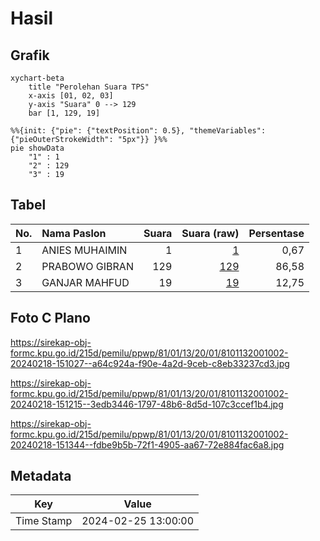 # Hasil

## Grafik

```mermaid
xychart-beta
    title "Perolehan Suara TPS"
    x-axis [01, 02, 03]
    y-axis "Suara" 0 --> 129
    bar [1, 129, 19]
```

```mermaid
%%{init: {"pie": {"textPosition": 0.5}, "themeVariables": {"pieOuterStrokeWidth": "5px"}} }%%
pie showData
    "1" : 1
    "2" : 129
    "3" : 19
```

## Tabel

| No. | Nama Paslon    | Suara | Suara (raw) | Persentase |
|:--- |:-------------- | -----:| -----------:| ----------:|
| 1   | ANIES MUHAIMIN | 1     | [1][p-1]    | 0,67       |
| 2   | PRABOWO GIBRAN | 129   | [129][p-2]  | 86,58      |
| 3   | GANJAR MAHFUD  | 19    | [19][p-3]   | 12,75      |


[p-1]: https://github.com/gigit-pemilu/pemilu-2024-81-maluku/blob/main/pilpres/hitung-suara/sub/81-maluku/sub/01-maluku-tengah/sub/13-pulau-haruku/sub/2001-aboru/sub/002-tps/sub/paslon-1.txt
[p-2]: https://github.com/gigit-pemilu/pemilu-2024-81-maluku/blob/main/pilpres/hitung-suara/sub/81-maluku/sub/01-maluku-tengah/sub/13-pulau-haruku/sub/2001-aboru/sub/002-tps/sub/paslon-2.txt
[p-3]: https://github.com/gigit-pemilu/pemilu-2024-81-maluku/blob/main/pilpres/hitung-suara/sub/81-maluku/sub/01-maluku-tengah/sub/13-pulau-haruku/sub/2001-aboru/sub/002-tps/sub/paslon-3.txt

## Foto C Plano

https://sirekap-obj-formc.kpu.go.id/215d/pemilu/ppwp/81/01/13/20/01/8101132001002-20240218-151027--a64c924a-f90e-4a2d-9ceb-c8eb33237cd3.jpg

https://sirekap-obj-formc.kpu.go.id/215d/pemilu/ppwp/81/01/13/20/01/8101132001002-20240218-151215--3edb3446-1797-48b6-8d5d-107c3ccef1b4.jpg

https://sirekap-obj-formc.kpu.go.id/215d/pemilu/ppwp/81/01/13/20/01/8101132001002-20240218-151344--fdbe9b5b-72f1-4905-aa67-72e884fac6a8.jpg


## Metadata

| Key        | Value               |
| ---------- | ------------------- |
| Time Stamp | 2024-02-25 13:00:00 |



